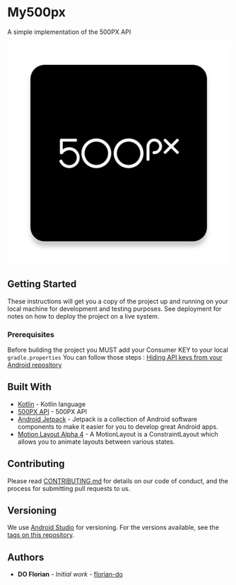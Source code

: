 # My500px
A simple implementation of the 500PX API

![alt text](https://github.com/florian-do/My500px/blob/master/app/src/main/ic_launcher-web.png)

## Getting Started

These instructions will get you a copy of the project up and running on your local machine for development and testing purposes. See deployment for notes on how to deploy the project on a live system.

### Prerequisites

Before building the project you MUST add your Consumer KEY to your local `gradle.properties`
You can follow those steps : [Hiding API keys from your Android repository](https://medium.com/code-better/hiding-api-keys-from-your-android-repository-b23f5598b906)

## Built With

* [Kotlin](https://kotlinlang.org/) - Kotlin language
* [500PX API](https://github.com/500px/legacy-api-documentation) - 500PX API
* [Android Jetpack](https://developer.android.com/jetpack/) - Jetpack is a collection of Android software components to make it easier for you to develop great Android apps.
* [Motion Layout Alpha 4](https://developer.android.com/reference/android/support/constraint/motion/MotionLayout)  - A MotionLayout is a ConstraintLayout which allows you to animate layouts between various states.

## Contributing

Please read [CONTRIBUTING.md](https://gist.github.com/PurpleBooth/b24679402957c63ec426) for details on our code of conduct, and the process for submitting pull requests to us.

## Versioning

We use [Android Studio](https://developer.android.com/studio) for versioning. For the versions available, see the [tags on this repository](https://github.com/florian-do/My500px/tags). 

## Authors

* **DO Florian** - *Initial work* - [florian-do](https://github.com/florian-do)
